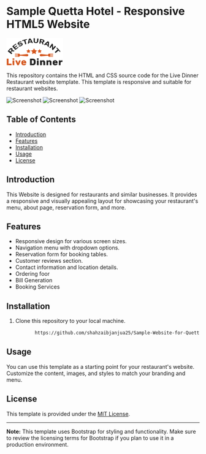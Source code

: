 # Sample Quetta Hotel - Responsive HTML5 Website

![Live Dinner Restaurant Logo](images/logo.png)

This repository contains the HTML and CSS source code for the Live Dinner Restaurant website template. This template is responsive and suitable for restaurant websites.

![Screenshot](Queeta%1.png)
![Screenshot](Queeta%2.png)
![Screenshot](Queeta%3.png)

## Table of Contents

- [Introduction](#introduction)
- [Features](#features)
- [Installation](#installation)
- [Usage](#usage)
- [License](#license)

## Introduction

This Website is designed for restaurants and similar businesses. It provides a responsive and visually appealing layout for showcasing your restaurant's menu, about page, reservation form, and more.

## Features

- Responsive design for various screen sizes.
- Navigation menu with dropdown options.
- Reservation form for booking tables.
- Customer reviews section.
- Contact information and location details.
- Ordering foor
- Bill Generation
- Booking Services

## Installation

1. Clone this repository to your local machine.
     ```bash
            https://github.com/shahzaibjanjua25/Sample-Website-for-Quetta-Hotel/

## Usage

You can use this template as a starting point for your restaurant's website. Customize the content, images, and styles to match your branding and menu.


## License

This template is provided under the [MIT License](LICENSE).

---

**Note:** This template uses Bootstrap for styling and functionality. Make sure to review the licensing terms for Bootstrap if you plan to use it in a production environment.

